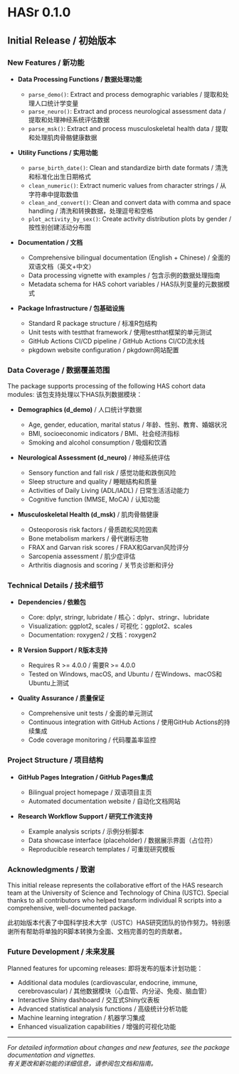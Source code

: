 # HASr 0.1.0

## Initial Release / 初始版本

### New Features / 新功能

* **Data Processing Functions / 数据处理功能**
  - `parse_demo()`: Extract and process demographic variables / 提取和处理人口统计学变量
  - `parse_neuro()`: Extract and process neurological assessment data / 提取和处理神经系统评估数据
  - `parse_msk()`: Extract and process musculoskeletal health data / 提取和处理肌肉骨骼健康数据

* **Utility Functions / 实用功能**
  - `parse_birth_date()`: Clean and standardize birth date formats / 清洗和标准化出生日期格式
  - `clean_numeric()`: Extract numeric values from character strings / 从字符串中提取数值
  - `clean_and_convert()`: Clean and convert data with comma and space handling / 清洗和转换数据，处理逗号和空格
  - `plot_activity_by_sex()`: Create activity distribution plots by gender / 按性别创建活动分布图

* **Documentation / 文档**
  - Comprehensive bilingual documentation (English + Chinese) / 全面的双语文档（英文+中文）
  - Data processing vignette with examples / 包含示例的数据处理指南
  - Metadata schema for HAS cohort variables / HAS队列变量的元数据模式

* **Package Infrastructure / 包基础设施**
  - Standard R package structure / 标准R包结构
  - Unit tests with testthat framework / 使用testthat框架的单元测试
  - GitHub Actions CI/CD pipeline / GitHub Actions CI/CD流水线
  - pkgdown website configuration / pkgdown网站配置

### Data Coverage / 数据覆盖范围

The package supports processing of the following HAS cohort data modules:
该包支持处理以下HAS队列数据模块：

* **Demographics (d_demo)** / 人口统计学数据
  - Age, gender, education, marital status / 年龄、性别、教育、婚姻状况
  - BMI, socioeconomic indicators / BMI、社会经济指标
  - Smoking and alcohol consumption / 吸烟和饮酒

* **Neurological Assessment (d_neuro)** / 神经系统评估
  - Sensory function and fall risk / 感觉功能和跌倒风险
  - Sleep structure and quality / 睡眠结构和质量
  - Activities of Daily Living (ADL/IADL) / 日常生活活动能力
  - Cognitive function (MMSE, MoCA) / 认知功能

* **Musculoskeletal Health (d_msk)** / 肌肉骨骼健康
  - Osteoporosis risk factors / 骨质疏松风险因素
  - Bone metabolism markers / 骨代谢标志物
  - FRAX and Garvan risk scores / FRAX和Garvan风险评分
  - Sarcopenia assessment / 肌少症评估
  - Arthritis diagnosis and scoring / 关节炎诊断和评分

### Technical Details / 技术细节

* **Dependencies / 依赖包**
  - Core: dplyr, stringr, lubridate / 核心：dplyr、stringr、lubridate
  - Visualization: ggplot2, scales / 可视化：ggplot2、scales
  - Documentation: roxygen2 / 文档：roxygen2

* **R Version Support / R版本支持**
  - Requires R >= 4.0.0 / 需要R >= 4.0.0
  - Tested on Windows, macOS, and Ubuntu / 在Windows、macOS和Ubuntu上测试

* **Quality Assurance / 质量保证**
  - Comprehensive unit tests / 全面的单元测试
  - Continuous integration with GitHub Actions / 使用GitHub Actions的持续集成
  - Code coverage monitoring / 代码覆盖率监控

### Project Structure / 项目结构

* **GitHub Pages Integration / GitHub Pages集成**
  - Bilingual project homepage / 双语项目主页
  - Automated documentation website / 自动化文档网站

* **Research Workflow Support / 研究工作流支持**
  - Example analysis scripts / 示例分析脚本
  - Data showcase interface (placeholder) / 数据展示界面（占位符）
  - Reproducible research templates / 可重现研究模板

### Acknowledgments / 致谢

This initial release represents the collaborative effort of the HAS research team at the University of Science and Technology of China (USTC). Special thanks to all contributors who helped transform individual R scripts into a comprehensive, well-documented package.

此初始版本代表了中国科学技术大学（USTC）HAS研究团队的协作努力。特别感谢所有帮助将单独的R脚本转换为全面、文档完善的包的贡献者。

### Future Development / 未来发展

Planned features for upcoming releases:
即将发布的版本计划功能：

* Additional data modules (cardiovascular, endocrine, immune, cerebrovascular) / 其他数据模块（心血管、内分泌、免疫、脑血管）
* Interactive Shiny dashboard / 交互式Shiny仪表板
* Advanced statistical analysis functions / 高级统计分析功能
* Machine learning integration / 机器学习集成
* Enhanced visualization capabilities / 增强的可视化功能

---

*For detailed information about changes and new features, see the package documentation and vignettes.*  
*有关更改和新功能的详细信息，请参阅包文档和指南。*